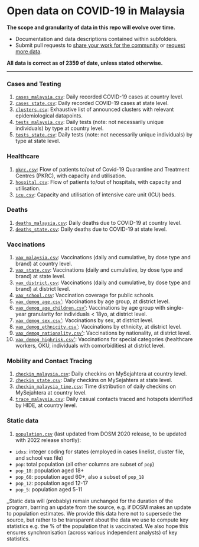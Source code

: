 # Open data on COVID-19 in Malaysia

**The scope and granularity of data in this repo will evolve over time.**
+ Documentation and data descriptions contained within subfolders. 
+ Submit pull requests to [share your work for the community](/CONTRIB.md#share-your-work) or [request more data](/CONTRIB.md#data-requests).

**All data is correct as of 2359 of date, unless stated otherwise.**

---

### Cases and Testing

1) [`cases_malaysia.csv`](/epidemic/cases_malaysia.csv): Daily recorded COVID-19 cases at country level.
2) [`cases_state.csv`](/epidemic/cases_state.csv): Daily recorded COVID-19 cases at state level.
3) [`clusters.csv`](/epidemic/clusters.csv): Exhaustive list of announced clusters with relevant epidemiological datapoints.
4) [`tests_malaysia.csv`](/epidemic/tests_malaysia.csv): Daily tests (note: not necessarily unique individuals) by type at country level.
4) [`tests_state.csv`](/epidemic/tests_malaysia.csv): Daily tests (note: not necessarily unique individuals) by type at state level.

### Healthcare

1) [`pkrc.csv`](/epidemic/pkrc.csv): Flow of patients to/out of Covid-19 Quarantine and Treatment Centres (PKRC), with capacity and utilisation.
2) [`hospital.csv`](/epidemic/hospital.csv): Flow of patients to/out of hospitals, with capacity and utilisation.
3) [`icu.csv`](/epidemic/icu.csv): Capacity and utilisation of intensive care unit (ICU) beds.

### Deaths

1) [`deaths_malaysia.csv`](/epidemic/deaths_malaysia.csv): Daily deaths due to COVID-19 at country level.
2) [`deaths_state.csv`](/epidemic/deaths_state.csv): Daily deaths due to COVID-19 at state level.

### Vaccinations

1) [`vax_malaysia.csv`](/vaccination/vax_malaysia.csv): Vaccinations (daily and cumulative, by dose type and brand) at country level.
2) [`vax_state.csv`](/vaccination/vax_state.csv): Vaccinations (daily and cumulative, by dose type and brand) at state level.
3) [`vax_district.csv`](/vaccination/vax_district.csv): Vaccinations (daily and cumulative, by dose type and brand) at district level.
4) [`vax_school.csv`](/vaccination/vax_school.csv): Vaccination coverage for public schools.
5) [`vax_demog_age.csv`'](/vaccination/vax_demog_age.csv): Vaccinations by age group, at district level.
6) [`vax_demog_age_children.csv`'](/vaccination/vax_demog_age_children.csv): Vaccinations by age group with single-year granularity for individuals < 18yo, at district level.
7) [`vax_demog_sex.csv`'](/vaccination/vax_demog_sex.csv): Vaccinations by sex, at district level.
8) [`vax_demog_ethnicity.csv`'](/vaccination/vax_demog_ethnicity.csv): Vaccinations by ethnicity, at district level.
9) [`vax_demog_nationality.csv`'](/vaccination/vax_demog_nationality.csv): Vaccinations by nationality, at district level.
10) [`vax_demog_highrisk.csv`'](/vaccination/vax_demog_highrisk.csv): Vaccinations for special categories (healthcare workers, OKU, individuals with comorbidities) at district level.

### Mobility and Contact Tracing

1) [`checkin_malaysia.csv`](/mysejahtera/checkin_malaysia.csv): Daily checkins on MySejahtera at country level.
2) [`checkin_state.csv`](/mysejahtera/checkin_state.csv): Daily checkins on MySejahtera at state level.
3) [`checkin_malaysia_time.csv`](/mysejahtera/checkin_malaysia_time.csv): Time distribution of daily checkins on MySejahtera at country level.
4) [`trace_malaysia.csv`](/mysejahtera/trace_malaysia.csv): Daily casual contacts traced and hotspots identified by HIDE, at country level.

### Static data

1) [`population.csv`](/static/population.csv) (last updated from DOSM 2020 release, to be updated with 2022 release shortly): 
 - `idxs`: integer coding for states (employed in cases linelist, cluster file, and school vax file)
 - `pop`: total population (all other columns are subset of `pop`)
 - `pop_18`: population aged 18+
 - `pop_60`: population aged 60+, also a subset of `pop_18`
 - `pop_12`: population aged 12-17
 - `pop_5`: population aged 5-11

_Static data will (probably) remain unchanged for the duration of the program, barring an update from the source, e.g. if DOSM makes an update to population estimates. We provide this data here not to supersede the source, but rather to be transparent about the data we use to compute key statistics e.g. the % of the population that is vaccinated. We also hope this ensures synchronisation (across various independent analysts) of key statistics.
